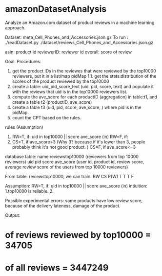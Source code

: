 # amazonDatasetAnalysis
Analyze an Amazon.com dataset of product reviews in a machine learning approach. 

Dataset: meta_Cell_Phones_and_Accessories.json.gz
To run :
./readDataset.py  ./dataset/reviews_Cell_Phones_and_Accessories.json.gz

asin: product id
reviewerID: reviewer id
overall: score of review

Goal: 
Procedures:
1. get the product IDs in the reviewes that were reviewed by the top10000 reviewers, put it in a list/map pidMap
1.1. get the stats:distribution of the scores of the product reviewed by the top10000
2. create a table: uid_pid_score_text (uid, pid, score, text) and populate it with the reviews that uid is in the top10000 reviewers list. 
3. compute the ave_score for each productID (aggregation) in table:t1, and create a table t2 (productID, ave_score)
4. create a table t3 (uid, pid, score, ave_score, ) where pid is in the pidMap. 
5. count the CPT based on the rules.

rules (Assumption)
1. RW=T, if: uid in top10000 || score ave_score (in)
RW=F, if: 
2. CS=T, if ave_score>3 (Why 3? because if it's lower than 3, people probably think it's not good product. )
CS=F, if ave_score<=3


database table:
name:reviewstop10000 (reviewers from top 10000 reviewers)
uid pid score ave_score (user id, product id, review score, average review score of the users from top 10000 reviewers)

From table: reviewstop10000, we can train:
RW CS P(W)
T  T
T  F

Assumption: RW=T, if: uid in top10000 || score ave_score (in)
intiuition: 
	1.top10000 is reliable. 
	2. 

Possible experimental errors:
some products have low review score, because of the delivery lateness, damage of the product.

Output:
# of reviews reviewed by top10000 = 34705
# of all reviews  = 3447249
